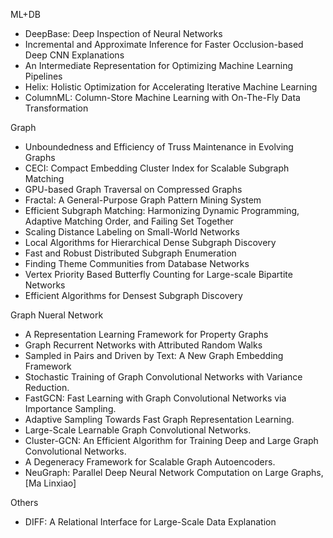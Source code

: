 ML+DB
* DeepBase: Deep Inspection of Neural Networks
* Incremental and Approximate Inference for Faster Occlusion-based Deep CNN Explanations
* An Intermediate Representation for Optimizing Machine Learning Pipelines
* Helix: Holistic Optimization for Accelerating Iterative Machine Learning
* ColumnML: Column-Store Machine Learning with On-The-Fly Data Transformation

Graph
* Unboundedness and Efficiency of Truss Maintenance in Evolving Graphs
* CECI: Compact Embedding Cluster Index for Scalable Subgraph Matching
* GPU-based Graph Traversal on Compressed Graphs
* Fractal: A General-Purpose Graph Pattern Mining System
* Efficient Subgraph Matching: Harmonizing Dynamic Programming, Adaptive Matching Order, and Failing Set Together
* Scaling Distance Labeling on Small-World Networks
* Local Algorithms for Hierarchical Dense Subgraph Discovery
* Fast and Robust Distributed Subgraph Enumeration
* Finding Theme Communities from Database Networks
* Vertex Priority Based Butterfly Counting for Large-scale Bipartite Networks
* Efficient Algorithms for Densest Subgraph Discovery

Graph Nueral Network
* A Representation Learning Framework for Property Graphs
* Graph Recurrent Networks with Attributed Random Walks
* Sampled in Pairs and Driven by Text: A New Graph Embedding Framework
* Stochastic Training of Graph Convolutional Networks with Variance Reduction. 
* FastGCN: Fast Learning with Graph Convolutional Networks via Importance Sampling. 
* Adaptive Sampling Towards Fast Graph Representation Learning. 
* Large-Scale Learnable Graph Convolutional Networks. 
* Cluster-GCN: An Efficient Algorithm for Training Deep and Large Graph Convolutional Networks. 
* A Degeneracy Framework for Scalable Graph Autoencoders.
* NeuGraph: Parallel Deep Neural Network Computation on Large Graphs, [Ma Linxiao]

Others
* DIFF: A Relational Interface for Large-Scale Data Explanation